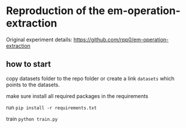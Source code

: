 # Reproduction of the em-operation-extraction

Original experiment details: https://github.com/rpp0/em-operation-extraction


## how to start

copy datasets folder to the repo folder or create a link `datasets` which points to the datasets.

make sure install all required packages in the requirements

run `pip install -r requirements.txt`

train `python train.py`

